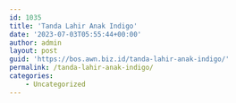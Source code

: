 ```yaml
---
id: 1035
title: 'Tanda Lahir Anak Indigo'
date: '2023-07-03T05:55:44+00:00'
author: admin
layout: post
guid: 'https://bos.awn.biz.id/tanda-lahir-anak-indigo/'
permalink: /tanda-lahir-anak-indigo/
categories:
    - Uncategorized
---
```


